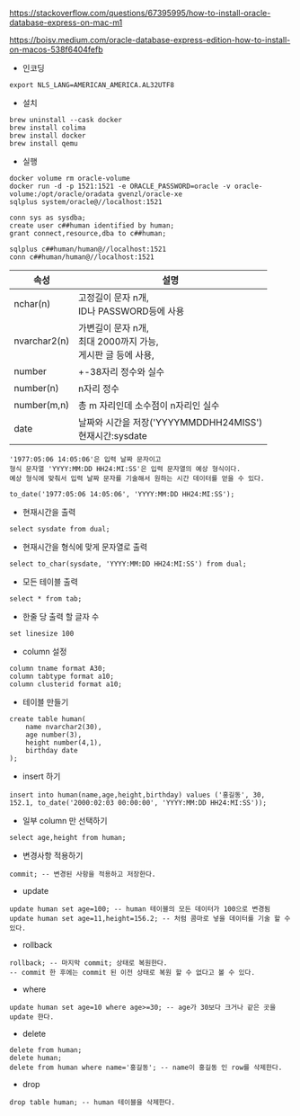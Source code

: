 https://stackoverflow.com/questions/67395995/how-to-install-oracle-database-express-on-mac-m1

https://boisv.medium.com/oracle-database-express-edition-how-to-install-on-macos-538f6404fefb

- 인코딩
```
export NLS_LANG=AMERICAN_AMERICA.AL32UTF8
```
- 설치
```
brew uninstall --cask docker
brew install colima
brew install docker
brew install qemu
```
- 실행
```
docker volume rm oracle-volume
docker run -d -p 1521:1521 -e ORACLE_PASSWORD=oracle -v oracle-volume:/opt/oracle/oradata gvenzl/oracle-xe
sqlplus system/oracle@//localhost:1521
```

```
conn sys as sysdba;
create user c##human identified by human;
grant connect,resource,dba to c##human;
```

```
sqlplus c##human/human@//localhost:1521
conn c##human/human@//localhost:1521
```
|속성|설명|
|---|---|
|nchar(n)|고정길이 문자 n개, <br>ID나 PASSWORD등에 사용|
|nvarchar2(n)|가변길이 문자 n개, <br>최대 2000까지 가능,<br> 게시판 글 등에 사용,|
|number|+-38자리 정수와 실수|
|number(n)|n자리 정수|
|number(m,n)|총 m 자리인데 소수점이 n자리인 실수|
|date|날짜와 시간을 저장('YYYYMMDDHH24MISS')<br>현재시간:sysdate|

```
'1977:05:06 14:05:06'은 입력 날짜 문자이고
형식 문자열 'YYYY:MM:DD HH24:MI:SS'은 입력 문자열의 예상 형식이다.
예상 형식에 맞춰서 입력 날짜 문자를 기술해서 원하는 시간 데이터를 얻을 수 있다.
```
```
to_date('1977:05:06 14:05:06', 'YYYY:MM:DD HH24:MI:SS');
```
- 현재시간을 출력
```
select sysdate from dual;
```
- 현재시간을 형식에 맞게 문자열로 출력
```
select to_char(sysdate, 'YYYY:MM:DD HH24:MI:SS') from dual;
```

- 모든 테이블 출력
```
select * from tab;
```
- 한줄 당 출력 할 글자 수
```
set linesize 100
```
- column 설정
```
column tname format A30;
column tabtype format a10;
column clusterid format a10;
```
- 테이블 만들기
```
create table human(
    name nvarchar2(30),
    age number(3),
    height number(4,1),
    birthday date
);
```
- insert 하기
```
insert into human(name,age,height,birthday) values ('홍길동', 30, 152.1, to_date('2000:02:03 00:00:00', 'YYYY:MM:DD HH24:MI:SS'));
```
- 일부 column 만 선택하기
```
select age,height from human;
```
- 변경사항 적용하기
```
commit; -- 변경된 사항을 적용하고 저장한다.
```
- update
```
update human set age=100; -- human 테이블의 모든 데이터가 100으로 변경됨
update human set age=11,height=156.2; -- 처럼 콤마로 넣을 데이터를 기술 할 수 있다.
```
- rollback
```
rollback; -- 마지막 commit; 상태로 복원한다.
-- commit 한 후에는 commit 된 이전 상태로 복원 할 수 없다고 볼 수 있다.
```
- where
```
update human set age=10 where age>=30; -- age가 30보다 크거나 같은 곳을 update 한다.
```
- delete
```
delete from human;
delete human;
delete from human where name='홍길동'; -- name이 홍길동 인 row를 삭제한다.
```
- drop
```
drop table human; -- human 테이블을 삭제한다.
```
